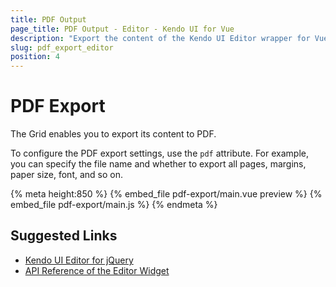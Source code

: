 ```yaml
---
title: PDF Output
page_title: PDF Output - Editor - Kendo UI for Vue
description: "Export the content of the Kendo UI Editor wrapper for Vue in PDF."
slug: pdf_export_editor
position: 4
---
```


# PDF Export

The Grid enables you to export its content to PDF.

To configure the PDF export settings, use the `pdf` attribute. For example, you can specify the file name and whether to export all pages, margins, paper size, font, and so on.

{% meta height:850 %}
{% embed_file pdf-export/main.vue preview %}
{% embed_file pdf-export/main.js %}
{% endmeta %}

## Suggested Links

* [Kendo UI Editor for jQuery](https://docs.telerik.com/kendo-ui/controls/editors/editor/overview)
* [API Reference of the Editor Widget](https://docs.telerik.com/kendo-ui/api/javascript/ui/editor)
